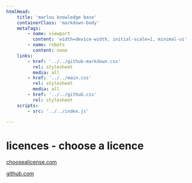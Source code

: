 ```yaml
---
htmlHead:
    title: 'marlou knowledge base' 
    containerClass: 'markdown-body'
    metaTags:
        - name: viewport
          content: 'width=device-width, initial-scale=1, minimal-ui'
        - name: robots
          content: none
    links:
        - href: '../../github-markdown.css'
          rel: stylesheet
          media: all
        - href: '../../main.css'
          rel: stylesheet
          media: all
        - href: '../../github.css'
          rel: stylesheet
    scripts:
        - src: '../../index.js'

---
```


# licences - choose a licence

[choosealicense.com](https://choosealicense.com/)

[github.com](https://github.com/github/choosealicense.com)
